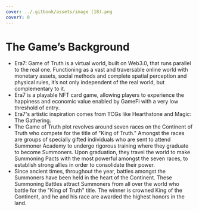 ```yaml
---
cover: ../.gitbook/assets/image (18).png
coverY: 0
---
```


# The Game’s Background

* Era7: Game of Truth is a virtual world, built on Web3.0, that runs parallel to the real one. Functioning as a vast and traversable online world with monetary assets, social methods and complete spatial perception and physical rules, it’s not only independent of the real world, but complementary to it.&#x20;
* Era7 is a playable NFT card game, allowing players to experience the happiness and economic value enabled by GameFi with a very low threshold of entry.
* Era7's artistic inspiration comes from TCGs like Hearthstone and Magic: The Gathering.
* The Game of Truth plot revolves around seven races on the Continent of Truth who compete for the title of "King of Truth." Amongst the races are groups of specially gifted individuals who are sent to attend Summoner Academy to undergo rigorous training where they graduate to become Summoners. Upon graduation, they travel the world to make Summoning Pacts with the most powerful amongst the seven races, to establish strong allies in order to consolidate their power.
* Since ancient times, throughout the year, battles amongst the Summoners have been held in the heart of the Continent. These Summoning Battles attract Summoners from all over the world who battle for the "King of Truth" title. The winner is crowned King of the Continent, and he and his race are awarded the highest honors in the land.&#x20;
